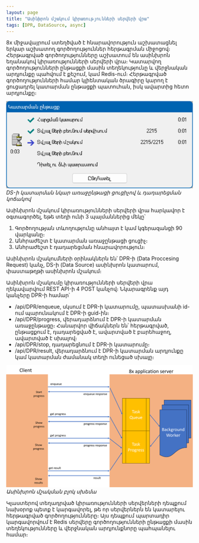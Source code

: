 ```yaml
---
layout: page
title: "Ասինխրոն մշակում կիրառությունների սերվերի վրա"
tags: [DPR, DataSource, async]
---
```


8x միջավայրում ստեղծված է հնարավորություն աշխատացնել երկար աշխատող գործողություններ հերթագրման միջոցով։ 
Հերթագրված գործողությունները աշխատում են ասինխրոն եղանակով կիրառությունների սերվերի վրա։ 
Կատարվող գործողությունների ընթացքի մասին տեղեկությունը և վերջնական արդյունքը պահվում է քեշում, կամ Redis-ում։ 
Հերթագրված գործողությունների համար կլիենտական ծրագիրը կարող է ցուցադրել կատարման ընթացքի պատուհան, իսկ ավարտից հետո արդյունքը։ 

![DS-ի կատարման նկար առաջընթացի ցուցիչով և դադարեցման կոճակով](images/async_progress.png)  
*DS-ի կատարման նկար առաջընթացի ցուցիչով և դադարեցման կոճակով*

Ասինխրոն մշակում կիրառությունների սերվերի վրա հարկավոր է օգտագործել, եթե տեղի ունի 3 պայմաններից մեկը՝
1. Գործողության տևողությունը անհայտ է կամ կգերազանցի 90 վարկյանը։
2. Անհրաժեշտ է կատարման առաջընթացի ցուցիչ։
3. Անհրաժեշտ է դադարեցման հնարավորություն։

Ասինխրոն մշակումների օրինակներն են՝ DPR-ի (Data Proccesing Request) կանչ, DS-ի (Data Source) ասինխրոն կատարում, փաստաթղթի ասինխրոն մշակում։ 

Ասինխրոն մշակումը կիրառությունների սերվերի վրա ղեկավարվում REST API-ի 4 POST կանչով։ 
Նկարագրենք այդ կանչերը DPR-ի համար՝
* /api/DPR/enqueue, սկսում է DPR-ի կատարումը, պատասխանի id-ում պարունակում է DPR-ի guid-ին։ 
* /api/DPR/progress, վերադարձնում է DPR-ի կատարման առաջընթացը։ Հանարվոր վիճակներն են՝ հերթագրված, ընթացքում է, դադարեցված է, ավարտված է բարեհաջող, ավարտված է սխալով։
* /api/DPR/stop, դադարեցնում է DPR-ի կատարումը։
* /api/DPR/result, վերադարձնում է DPR-ի կատարման արդյունքը կամ կատարման ժամանակ տեղի ունեցած սխալը։

![Ասինխրոն մշակման բլոկ սխեմա](images/async_request_response.png)  
*Ասինխրոն մշակման բլոկ սխեմա*

Կլաստերով տեղադրված կիրառությունների սերվերների դեպքում նախօրոք պետք է կարգավորել, թե որ սերվերներն են կատարելու հերթագրված գործողությունները։ 
Այս դեպքում պարտադիր կարգավորվում է Redis սերվերը գործողությունների ընթացքի մասին տեղեկությունները և վերջնական արդյունքնորը պահպանելու համար։

